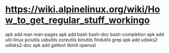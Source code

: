 # https://wiki.alpinelinux.org/wiki/How_to_get_regular_stuff_workingo
apk add man man-pages
apk add bash bash-doc bash-completion
apk add util-linux pciutils usbutils coreutils binutils findutils grep
apk add udisks2 udisks2-doc
apk add gettext libintl openssl
